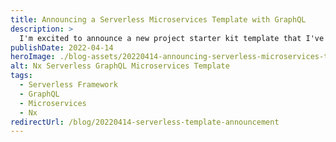 ```yaml
---
title: Announcing a Serverless Microservices Template with GraphQL
description: >
  I'm excited to announce a new project starter kit template that I've been developing for a while. Let me tour you through the repository and the decisions that have been made.
publishDate: 2022-04-14
heroImage: ./blog-assets/20220414-announcing-serverless-microservices-template.webp
alt: Nx Serverless GraphQL Microservices Template
tags:
  - Serverless Framework
  - GraphQL
  - Microservices
  - Nx
redirectUrl: /blog/20220414-serverless-template-announcement
---
```

